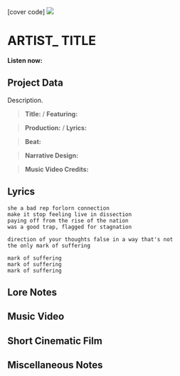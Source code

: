 [cover code] ![](57175019_319474918741616_8502199518755923887_n.jpg)

# ARTIST_ TITLE

**Listen now:** 

## Project Data

Description.

> **Title:**  / **Featuring:** 

> **Production:**  / **Lyrics:** 

> **Beat:**

> **Narrative Design:**

> **Music Video Credits:**


## Lyrics

```
she a bad rep forlorn connection
make it stop feeling live in dissection
paying off from the rise of the nation
was a good trap, flagged for stagnation

direction of your thoughts false in a way that's not 
the only mark of suffering

mark of suffering
mark of suffering
mark of suffering

```

## Lore Notes

## Music Video

## Short Cinematic Film

## Miscellaneous Notes
